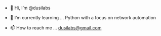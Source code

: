 - 👋 Hi, I’m @dusilabs

- 🌱 I’m currently learning ... Python with a focus on network automation

- 📫 How to reach me ... dusilabs@gmail.com

<!---
dusilabs/dusilabs is a ✨ special ✨ repository because its `README.md` (this file) appears on your GitHub profile.
You can click the Preview link to take a look at your changes.
--->
